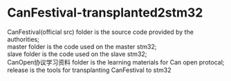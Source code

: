 # CanFestival-transplanted2stm32
CanFestival(official src) folder is the source code provided by the authorities;  
master folder is the code used on the master stm32;  
slave folder is the code used on the slave stm32;  
CanOpen协议学习资料 folder is the learning materials for Can open protocal;  
release is the tools for transplanting CanFestival to stm32  
